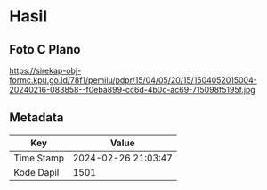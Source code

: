 # Hasil

## Foto C Plano

https://sirekap-obj-formc.kpu.go.id/78f1/pemilu/pdpr/15/04/05/20/15/1504052015004-20240216-083858--f0eba899-cc6d-4b0c-ac69-715098f5195f.jpg


## Metadata

| Key        | Value               |
| ---------- | ------------------- |
| Time Stamp | 2024-02-26 21:03:47 |
| Kode Dapil | 1501                |



